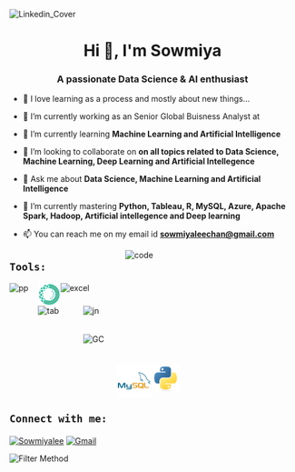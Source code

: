 ![Linkedin_Cover](https://media.licdn.com/dms/image/D4D16AQHAFCagx9kJuA/profile-displaybackgroundimage-shrink_350_1400/0/1680262091689?e=1686182400&v=beta&t=DP5YgY_FVvomWXe78qq0WkLOe2Dz2V56SLIiXrbP83g)

<h1 align="center">Hi 👋, I'm Sowmiya </h1>
<h3 align="center">A passionate Data Science & AI enthusiast</h3>

- 🌱 I love learning as a process and mostly about new things...

- 🔭 I’m currently working as an Senior Global Buisness Analyst at <a href="https://upload.wikimedia.org/wikipedia/commons/thumb/a/ad/HP_logo_2012.svg/1200px-HP_logo_2012.svg.png" alt="Sowmiya" height="20" width="60" /></a>

- 🌱 I’m currently learning **Machine Learning and Artificial Intelligence**

- 👯 I’m looking to collaborate on **on all topics related to Data Science, Machine Learning, Deep Learning and Artificial Intellegence**

- 💬 Ask me about **Data Science, Machine Learning and Artificial Intelligence**

- 🌱 I’m currently mastering **Python, Tableau, R, MySQL, Azure, Apache Spark, Hadoop, Artificial intellegence and Deep learning**

- 📫 You can reach me on my email id **sowmiyaleechan@gmail.com**

<img align="right" alt="code"  height="200" width="300" src = "https://media.tenor.com/2SeTinGEKNQAAAAd/codelikeagirl.gif">

## `Tools:`
<img align="left" src="https://user-images.githubusercontent.com/94888819/179538709-781ca826-4b36-42e7-aeda-ad6b07e719ea.png" alt="pp" width="50" height="50" /> </a>

<img align="left" alt="Anaconda" height="40" src="https://raw.githubusercontent.com/habc0d3r/images-repo/master/icons8-anaconda.svg" />

<img align="left" alt="excel" height="40" src="https://d3j0t7vrtr92dk.cloudfront.net/stembakuniversity/1616519913_png-clipart-microsoft-excel-computer-icons-microsoft-template-angle-removebg-preview.png" />

<img align="left" src="https://user-images.githubusercontent.com/94888819/179531328-610ccc8c-11cc-40cf-82dc-5902d473b7e1.png" alt="tab" width="80" height="80"/> </a>

<img align="left" alt="jn" height="50" src="https://user-images.githubusercontent.com/94888819/179537708-2241ab23-8c86-40c6-8fa9-f3979be75ade.png" width="60" height="60"/> </a>

<img align="left" src="https://user-images.githubusercontent.com/94888819/179532814-fa9beb8f-0fd6-4160-8d47-650af59c58a1.png" alt="GC" width="60" height="60"/>

<img align="left" src="https://raw.githubusercontent.com/devicons/devicon/master/icons/mysql/mysql-original-wordmark.svg" alt="mysql" width="60" height="60"/>

<img src="https://raw.githubusercontent.com/devicons/devicon/master/icons/python/python-original.svg" alt="python" width="50" height="50"/> </a> </p>

## `Connect with me:`
<p align="left">
<a href="https://www.linkedin.com/in/sowmiya-kumaresan-15b624100/" target="blank"><img align="center" src="https://img.icons8.com/color/344/linkedin-circled--v1.png" alt="Sowmiyalee" height="60" width="60" /></a>
<a href="mailto:sowmiyaleechan@gmail.com" target="blank"><img align="center" src="https://raw.githubusercontent.com/BEPb/BEPb/master/assets/gmail.svg" alt="Gmail" height="50" width="50" /></a>
</p>

![Filter Method](https://static.wixstatic.com/media/3e99b9_f53a1cab95ae4dfd938a1bf6a1a62f49~mv2.gif)

